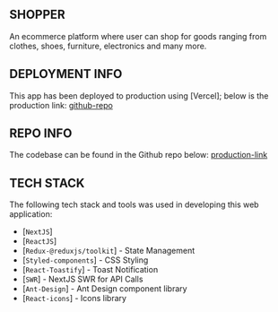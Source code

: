 ## SHOPPER
An ecommerce platform where user can shop for goods ranging from clothes, shoes, furniture, electronics and many more.

## DEPLOYMENT INFO
This app has been deployed to production using [Vercel]; below is the production link:
[github-repo](https://github.com/abfatahi/shopper-frontend)

## REPO INFO
The codebase can be found in the Github repo below:
[production-link](https://shopper-frontend.vercel.app)
## TECH STACK
The following tech stack and tools was used in developing this web application:
- [`NextJS`]
- [`ReactJS`]
- [`Redux-@reduxjs/toolkit`] - State Management
- [`Styled-components`] - CSS Styling
- [`React-Toastify`] - Toast Notification
- [`SWR`] - NextJS SWR for API Calls
- [`Ant-Design`] - Ant Design component library
- [`React-icons`] - Icons library



